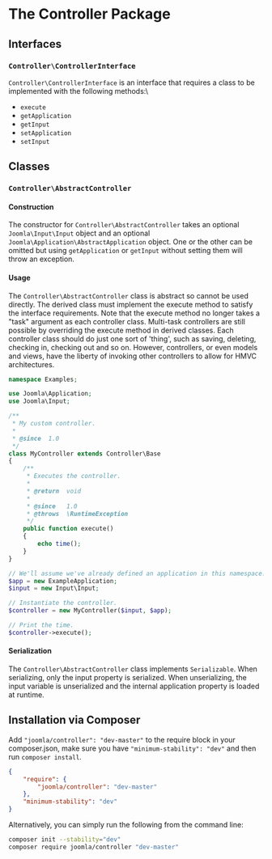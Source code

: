 # The Controller Package

## Interfaces

### `Controller\ControllerInterface`

`Controller\ControllerInterface` is an interface that requires a class to be implemented with the following methods:\

- `execute`
- `getApplication`
- `getInput`
- `setApplication`
- `setInput`

## Classes

### `Controller\AbstractController`

#### Construction

The constructor for `Controller\AbstractController` takes an optional `Joomla\Input\Input` object and an optional `Joomla\Application\AbstractApplication` object. One or the other can be omitted but using `getApplication` or `getInput` without setting them will throw an exception.

#### Usage

The `Controller\AbstractController` class is abstract so cannot be used directly. The derived class must implement the execute method to satisfy the interface requirements. Note that the execute method no longer takes a "task" argument as each controller class. Multi-task controllers are still possible by overriding the execute method in derived classes. Each controller class should do just one sort of 'thing', such as saving, deleting, checking in, checking out and so on. However, controllers, or even models and views, have the liberty of invoking other controllers to allow for HMVC architectures.

```php
namespace Examples;

use Joomla\Application;
use Joomla\Input;

/**
 * My custom controller.
 *
 * @since  1.0
 */
class MyController extends Controller\Base
{
	/**
	 * Executes the controller.
	 *
	 * @return  void
	 *
	 * @since   1.0
	 * @throws  \RuntimeException
	 */
	public function execute()
	{
		echo time();
	}
}

// We'll assume we've already defined an application in this namespace.
$app = new ExampleApplication;
$input = new Input\Input;

// Instantiate the controller.
$controller = new MyController($input, $app);

// Print the time.
$controller->execute();
```

#### Serialization

The `Controller\AbstractController` class implements `Serializable`. When serializing, only the input property is serialized. When unserializing, the input variable is unserialized and the internal application property is loaded at runtime.


## Installation via Composer

Add `"joomla/controller": "dev-master"` to the require block in your composer.json, make sure you have `"minimum-stability": "dev"` and then run `composer install`.

```json
{
	"require": {
		"joomla/controller": "dev-master"
	},
	"minimum-stability": "dev"
}
```

Alternatively, you can simply run the following from the command line:

```sh
composer init --stability="dev"
composer require joomla/controller "dev-master"
```
